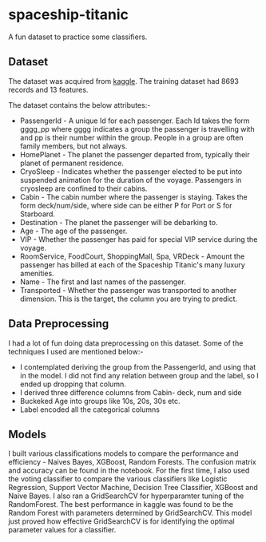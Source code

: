 # spaceship-titanic
A fun dataset to practice some classifiers.

## Dataset
The dataset was acquired from [kaggle](https://www.kaggle.com/competitions/spaceship-titanic/data). The training dataset had 8693 records and 13 features.

The dataset contains the below attributes:-

+ PassengerId - A unique Id for each passenger. Each Id takes the form gggg_pp where gggg indicates a group the passenger is travelling with and pp is their number within the group. People in a group are often family members, but not always.
+ HomePlanet - The planet the passenger departed from, typically their planet of permanent residence.
+ CryoSleep - Indicates whether the passenger elected to be put into suspended animation for the duration of the voyage. Passengers in cryosleep are confined to their cabins.
+ Cabin - The cabin number where the passenger is staying. Takes the form deck/num/side, where side can be either P for Port or S for Starboard.
+ Destination - The planet the passenger will be debarking to.
+ Age - The age of the passenger.
+ VIP - Whether the passenger has paid for special VIP service during the voyage.
+ RoomService, FoodCourt, ShoppingMall, Spa, VRDeck - Amount the passenger has billed at each of the Spaceship Titanic's many luxury amenities.
+ Name - The first and last names of the passenger.
+ Transported - Whether the passenger was transported to another dimension. This is the target, the column you are trying to predict.

## Data Preprocessing
I had a lot of fun doing data preprocessing on this dataset. Some of the techniques I used are mentioned below:-
+ I contemplated deriving the group from the PassengerId, and using that in the model. I did not find any relation between group and the label, so I ended up dropping that column.
+ I derived three difference columns from Cabin- deck, num and side
+ Buckeked Age into groups like 10s, 20s, 30s etc.
+ Label encoded all the categorical columns 

## Models
I built various classifications models to compare the performance and efficiency - Naives Bayes, XGBoost, Random Forests. The confusion matrix and accuracy can be found in the notebook.
For the first time, I also used the voting classifier to compare the various classifiers like Logistic Regression, Support Vector Machine, Decision Tree Classifier, XGBoost and Naive Bayes. I also ran a GridSearchCV for hyperparamter tuning of the RandomForest. The best performance in kaggle was found to be the Random Forest with parameters determined by GridSearchCV. This model just proved how effective GridSearchCV is for identifying the optimal parameter values for a classifier.


